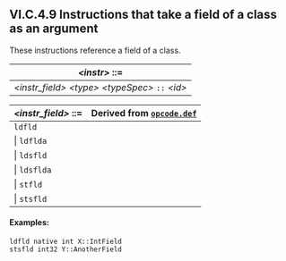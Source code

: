## VI.C.4.9 Instructions that take a field of a class as an argument

These instructions reference a field of a class.

 | _\<instr\>_ ::=
 | ----
 | _\<instr_field\>_ _\<type\>_ _\<typeSpec\>_ `::` _\<id\>_

 | _\<instr_field\>_ ::= | Derived from [`opcode.def`](vi.c.2-cil-opcode-descriptions.md#opcode-def)
 | ---- | ----
 | `ldfld`
 | \| `ldflda`
 | \| `ldsfld`
 | \| `ldsflda`
 | \| `stfld`
 | \| `stsfld`

#### Examples:

 ```ilasm
 ldfld native int X::IntField
 stsfld int32 Y::AnotherField
 ```